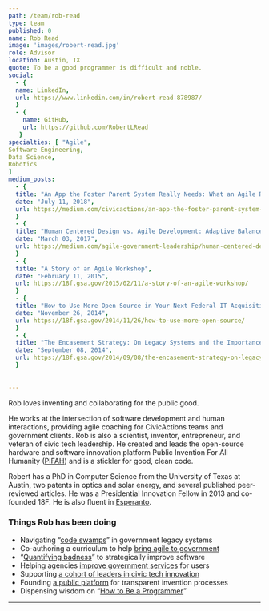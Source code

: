 ```yaml
---
path: /team/rob-read
type: team
published: 0
name: Rob Read
image: 'images/robert-read.jpg'
role: Advisor
location: Austin, TX
quote: To be a good programmer is difficult and noble.
social: 
  - {
  name: LinkedIn,
  url: https://www.linkedin.com/in/robert-read-878987/
  }
  - {
    name: GitHub,
    url: https://github.com/RobertLRead
   }
specialties: [ "Agile",
Software Engineering,
Data Science,
Robotics
]
medium_posts: 
  - {
  title: "An App the Foster Parent System Really Needs: What an Agile Rapid Prototyping Exercise Taught Us",
  date: "July 11, 2018",
  url: https://medium.com/civicactions/an-app-the-foster-parent-system-really-needs-what-an-agile-rapid-prototyping-exercise-taught-us-f1e116821273
  }
  - {
  title: "Human Centered Design vs. Agile Development: Adaptive Balance",
  date: "March 03, 2017",
  url: https://medium.com/agile-government-leadership/human-centered-design-vs-agile-development-adaptive-balance-8fd51e652e4f
  }  
  - {
  title: "A Story of an Agile Workshop",
  date: "February 11, 2015",
  url: https://18f.gsa.gov/2015/02/11/a-story-of-an-agile-workshop/
  } 
  - {
  title: "How to Use More Open Source in Your Next Federal IT Acquisition",
  date: "November 26, 2014",
  url: https://18f.gsa.gov/2014/11/26/how-to-use-more-open-source/
  }  
  - {
  title: "The Encasement Strategy: On Legacy Systems and the Importance of APIs",
  date: "September 08, 2014",
  url: https://18f.gsa.gov/2014/09/08/the-encasement-strategy-on-legacy-systems-and-the/
  } 
  
  
---
```


Rob loves inventing and collaborating for the public good.

He works at the intersection of software development and human interactions, providing agile coaching for CivicActions teams and government clients. Rob is also a scientist, inventor, entrepreneur, and veteran of civic tech leadership. He created and leads the open-source hardware and software innovation platform Public Invention For All Humanity ([PIFAH](https://github.com/PIFAH/PIFAH)) and is a stickler for good, clean code.

Robert has a PhD in Computer Science from the University of Texas at Austin, two patents in optics and solar energy, and several published peer-reviewed articles. He was a Presidential Innovation Fellow in 2013 and co-founded 18F. He is also fluent in [Esperanto](http://esperanto.net/en/).  



### Things Rob has been doing
* Navigating “[code swamps](https://www.youtube.com/watch?v=5w5ZxahdqxM)” in government legacy systems
* Co-authoring a curriculum to help [bring agile to government](https://www.agilegovleaders.org/academy/)
* “[Quantifying badness](https://skylight.digital/blog/software-badness-quantified/)” to strategically improve software
* Helping agencies [improve government services](https://18f.gsa.gov/) for users
* Supporting [a cohort of leaders in civic tech innovation](http://presidentialinnovation.org/)
* Founding [a public platform](https://pubinv.github.io/PubInv/) for transparent invention processes
* Dispensing wisdom on “[How to Be a Programmer](https://github.com/braydie/HowToBeAProgrammer)”

-------------------------------

